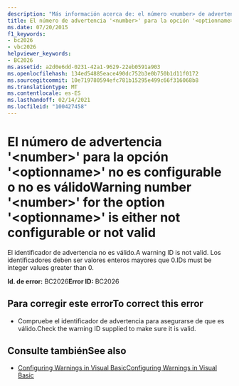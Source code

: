 ```yaml
---
description: "Más información acerca de: el número <number> de advertencia ' ' para la opción ' <optionname> ' no es configurable o no es válido"
title: El número de advertencia '<number>' para la opción '<optionname>' no es configurable o no es válido
ms.date: 07/20/2015
f1_keywords:
- bc2026
- vbc2026
helpviewer_keywords:
- BC2026
ms.assetid: a2d0e6dd-0231-42a1-9629-22eb0591a903
ms.openlocfilehash: 134ed54885eace490dc752b3e0b750b1d11f0172
ms.sourcegitcommit: 10e719780594efc781b15295e499c66f316068b8
ms.translationtype: MT
ms.contentlocale: es-ES
ms.lasthandoff: 02/14/2021
ms.locfileid: "100427458"
---
```

# <a name="warning-number-number-for-the-option-optionname-is-either-not-configurable-or-not-valid"></a><span data-ttu-id="8ee59-103">El número de advertencia '\<number>' para la opción '\<optionname>' no es configurable o no es válido</span><span class="sxs-lookup"><span data-stu-id="8ee59-103">Warning number '\<number>' for the option '\<optionname>' is either not configurable or not valid</span></span>

<span data-ttu-id="8ee59-104">El identificador de advertencia no es válido.</span><span class="sxs-lookup"><span data-stu-id="8ee59-104">A warning ID is not valid.</span></span> <span data-ttu-id="8ee59-105">Los identificadores deben ser valores enteros mayores que 0.</span><span class="sxs-lookup"><span data-stu-id="8ee59-105">IDs must be integer values greater than 0.</span></span>  
  
 <span data-ttu-id="8ee59-106">**Id. de error:** BC2026</span><span class="sxs-lookup"><span data-stu-id="8ee59-106">**Error ID:** BC2026</span></span>  
  
## <a name="to-correct-this-error"></a><span data-ttu-id="8ee59-107">Para corregir este error</span><span class="sxs-lookup"><span data-stu-id="8ee59-107">To correct this error</span></span>  
  
- <span data-ttu-id="8ee59-108">Compruebe el identificador de advertencia para asegurarse de que es válido.</span><span class="sxs-lookup"><span data-stu-id="8ee59-108">Check the warning ID supplied to make sure it is valid.</span></span>  
  
## <a name="see-also"></a><span data-ttu-id="8ee59-109">Consulte también</span><span class="sxs-lookup"><span data-stu-id="8ee59-109">See also</span></span>

- [<span data-ttu-id="8ee59-110">Configuring Warnings in Visual Basic</span><span class="sxs-lookup"><span data-stu-id="8ee59-110">Configuring Warnings in Visual Basic</span></span>](/visualstudio/ide/configuring-warnings-in-visual-basic)
